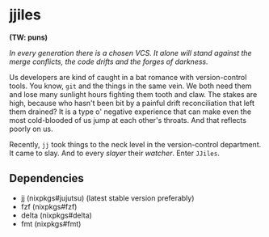 # jjiles

**(TW: puns)**

_In every generation there is a chosen VCS. It alone will stand against the merge conflicts, the code drifts and the forges of darkness._

Us developers are kind of caught in a bat romance with version-control tools. You know, `git` and the things in the same vein.
We both need them and lose many sunlight hours fighting them tooth and claw.
The stakes are high, because who hasn't been bit by a painful drift reconciliation that left them drained?
It is a type o' negative experience that can make even the most cold-blooded of us jump at each other's throats. And that reflects poorly on us.

Recently, `jj` took things to the neck level in the version-control department. It came to slay.
And to every _slayer_ their _watcher_. Enter `JJiles`.

## Dependencies

- jj (nixpkgs#jujutsu) (latest stable version preferably)
- fzf (nixpkgs#fzf)
- delta (nixpkgs#delta)
- fmt (nixpkgs#fmt)
